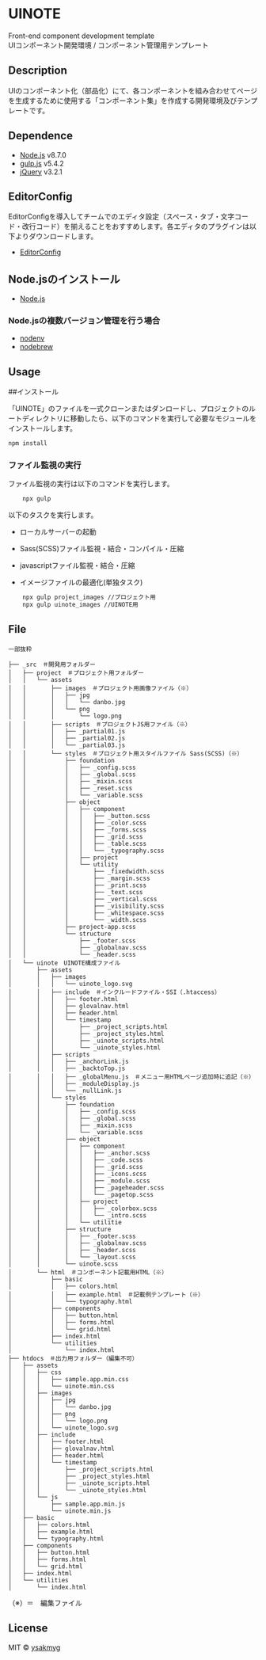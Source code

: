 # UINOTE

Front-end component development template  
UIコンポーネント開発環境 / コンポーネント管理用テンプレート

## Description

UIのコンポーネント化（部品化）にて、各コンポーネントを組み合わせてページを生成するために使用する「コンポーネント集」を作成する開発環境及びテンプレートです。

## Dependence

* [Node.js](https://nodejs.org/ja/) v8.7.0
* [gulp.js](https://gulpjs.com/) v5.4.2
* [jQuery](https://jquery.com/) v3.2.1


## EditorConfig

EditorConfigを導入してチームでのエディタ設定（スペース・タブ・文字コード・改行コード）を揃えることをおすすめします。各エディタのプラグインは以下よりダウンロードします。

* [EditorConfig](http://editorconfig.org/#download)

## Node.jsのインストール

* [Node.js](https://nodejs.org/ja/)

### Node.jsの複数バージョン管理を行う場合

* [nodenv](https://github.com/nodenv/nodenv)
* [nodebrew](https://github.com/hokaccha/nodebrew)

## Usage

##インストール

「UINOTE」のファイルを一式クローンまたはダンロードし、プロジェクトのルートディレクトリに移動したら、以下のコマンドを実行して必要なモジュールをインストールします。

```bash
npm install
```

### ファイル監視の実行

ファイル監視の実行は以下のコマンドを実行します。

```bash
	npx gulp
```

以下のタスクを実行します。

* ローカルサーバーの起動
* Sass(SCSS)ファイル監視・結合・コンパイル・圧縮
* javascriptファイル監視・結合・圧縮

* イメージファイルの最適化(単独タスク)

```bash
	npx gulp project_images //プロジェクト用
	npx gulp uinote_images //UINOTE用
```

## File

```text
一部抜粋

├── _src　＃開発用フォルダー
│   ├── project　＃プロジェクト用フォルダー
│   │   └── assets
│   │       ├── images　＃プロジェクト用画像ファイル（※）
│   │       │   ├── jpg
│   │       │   │   └── danbo.jpg
│   │       │   └── png
│   │       │       └── logo.png
│   │       ├── scripts　＃プロジェクトJS用ファイル（※）
│   │       │   ├── _partial01.js
│   │       │   ├── _partial02.js
│   │       │   └── _partial03.js
│   │       └── styles　＃プロジェクト用スタイルファイル Sass(SCSS)（※）
│   │           ├── foundation
│   │           │   ├── _config.scss
│   │           │   ├── _global.scss
│   │           │   ├── _mixin.scss
│   │           │   ├── _reset.scss
│   │           │   └── _variable.scss
│   │           ├── object
│   │           │   ├── component
│   │           │   │   ├── _button.scss
│   │           │   │   ├── _color.scss
│   │           │   │   ├── _forms.scss
│   │           │   │   ├── _grid.scss
│   │           │   │   ├── _table.scss
│   │           │   │   └── _typography.scss
│   │           │   ├── project
│   │           │   └── utility
│   │           │       ├── _fixedwidth.scss
│   │           │       ├── _margin.scss
│   │           │       ├── _print.scss
│   │           │       ├── _text.scss
│   │           │       ├── _vertical.scss
│   │           │       ├── _visibility.scss
│   │           │       ├── _whitespace.scss
│   │           │       └── _width.scss
│   │           ├── project-app.scss
│   │           └── structure
│   │               ├── _footer.scss
│   │               ├── _globalnav.scss
│   │               └── _header.scss
│   └── uinote　UINOTE構成ファイル
│       ├── assets
│       │   ├── images
│       │   │   └── uinote_logo.svg
│       │   ├── include　＃インクルードファイル・SSI（.htaccess）
│       │   │   ├── footer.html
│       │   │   ├── glovalnav.html
│       │   │   ├── header.html
│       │   │   └── timestamp
│       │   │       ├── _project_scripts.html
│       │   │       ├── _project_styles.html
│       │   │       ├── _uinote_scripts.html
│       │   │       └── _uinote_styles.html
│       │   ├── scripts
│       │   │   ├── _anchorLink.js
│       │   │   ├── _backtoTop.js
│       │   │   ├── _globalMenu.js　＃メニュー用HTMLページ追加時に追記（※）
│       │   │   ├── _moduleDisplay.js
│       │   │   └── _nullLink.js
│       │   └── styles
│       │       ├── foundation
│       │       │   ├── _config.scss
│       │       │   ├── _global.scss
│       │       │   ├── _mixin.scss
│       │       │   └── _variable.scss
│       │       ├── object
│       │       │   ├── component
│       │       │   │   ├── _anchor.scss
│       │       │   │   ├── _code.scss
│       │       │   │   ├── _grid.scss
│       │       │   │   ├── _icons.scss
│       │       │   │   ├── _module.scss
│       │       │   │   ├── _pageheader.scss
│       │       │   │   └── _pagetop.scss
│       │       │   ├── project
│       │       │   │   ├── _colorbox.scss
│       │       │   │   └── _intro.scss
│       │       │   └── utilitie
│       │       ├── structure
│       │       │   ├── _footer.scss
│       │       │   ├── _globalnav.scss
│       │       │   ├── _header.scss
│       │       │   └── _layout.scss
│       │       └── uinote.scss
│       └── html　＃コンポーネント記載用HTML（※）
│           ├── basic
│           │   ├── colors.html
│           │   ├── example.html　＃記載例テンプレート（※）
│           │   └── typography.html
│           ├── components
│           │   ├── button.html
│           │   ├── forms.html
│           │   └── grid.html
│           ├── index.html
│           └── utilities
│               └── index.html
├── htdocs　＃出力用フォルダー（編集不可）
│   ├── assets
│   │   ├── css
│   │   │   ├── sample.app.min.css
│   │   │   └── uinote.min.css
│   │   ├── images
│   │   │   ├── jpg
│   │   │   │   └── danbo.jpg
│   │   │   ├── png
│   │   │   │   └── logo.png
│   │   │   └── uinote_logo.svg
│   │   ├── include
│   │   │   ├── footer.html
│   │   │   ├── glovalnav.html
│   │   │   ├── header.html
│   │   │   └── timestamp
│   │   │       ├── _project_scripts.html
│   │   │       ├── _project_styles.html
│   │   │       ├── _uinote_scripts.html
│   │   │       └── _uinote_styles.html
│   │   └── js
│   │       ├── sample.app.min.js
│   │       └── uinote.min.js
│   ├── basic
│   │   ├── colors.html
│   │   ├── example.html
│   │   └── typography.html
│   ├── components
│   │   ├── button.html
│   │   ├── forms.html
│   │   └── grid.html
│   ├── index.html
│   └── utilities
│       └── index.html
```
（※）＝　編集ファイル

## License
MIT © [ysakmyg](https://github.com/ysakmyg)

